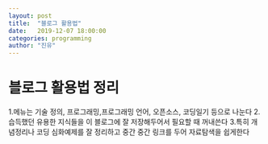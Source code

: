 ```yaml
---
layout: post
title:  "블로그 활용법"
date:   2019-12-07 18:00:00 
categories: programming
author: "진유"
---
```


# 블로그 활용법 정리

1.메뉴는 기술 정의, 프로그래밍,프로그래밍 언어, 오픈소스, 코딩일기 등으로 나눈다
2.습득했던 유용한 지식들을 이 블로그에 잘 저장해두어서 필요할 때 꺼내쓴다
3.특히 개념정리나 코딩 심화예제를 잘 정리하고 중간 중간 링크를 두어 자료탐색을 쉽게한다

